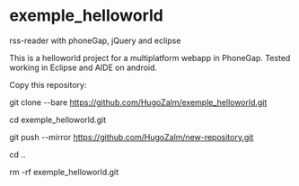 exemple_helloworld
==================

rss-reader with phoneGap, jQuery and eclipse

This is a helloworld project for a multiplatform webapp in PhoneGap.
Tested working in Eclipse and AIDE on android.

Copy this repository:

git clone --bare https://github.com/HugoZalm/exemple_helloworld.git

cd exemple_helloworld.git

git push --mirror https://github.com/HugoZalm/new-repository.git

cd ..

rm -rf exemple_helloworld.git


